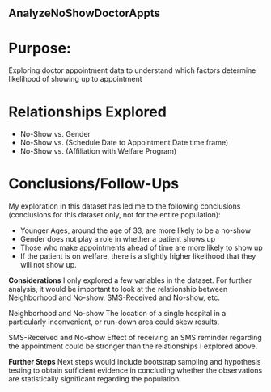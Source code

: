 ## AnalyzeNoShowDoctorAppts

# Purpose:
Exploring doctor appointment data to understand which factors determine likelihood of showing up to appointment 

# Relationships Explored
- No-Show vs. Gender
- No-Show vs. (Schedule Date to Appointment Date time frame)
- No-Show vs. (Affiliation with Welfare Program)

# Conclusions/Follow-Ups

My exploration in this dataset has led me to the following conclusions (conclusions for this dataset only, not for the entire population):

- Younger Ages, around the age of 33, are more likely to be a no-show
- Gender does not play a role in whether a patient shows up
- Those who make appointments ahead of time are more likely to show up
- If the patient is on welfare, there is a slightly higher likelihood that they will not show up.

**Considerations**
I only explored a few variables in the dataset. For further analysis, it would be important to look at the relationship between Neighborhood and No-show, SMS-Received and No-show, etc.

Neighborhood and No-show The location of a single hospital in a particularly inconvenient, or run-down area could skew results.

SMS-Received and No-show Effect of receiving an SMS reminder regarding the appointment could be stronger than the relationships I explored above.

**Further Steps**
Next steps would include bootstrap sampling and hypothesis testing to obtain sufficient evidence in concluding whether the observations are statistically significant regarding the population.

